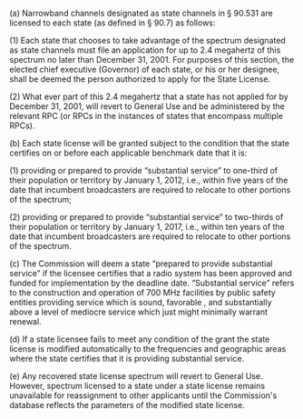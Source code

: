 (a) Narrowband channels designated as state channels in § 90.531 are licensed to each state (as defined in § 90.7) as follows:

(1) Each state that chooses to take advantage of the spectrum designated as state channels must file an application for up to 2.4 megahertz of this spectrum no later than December 31, 2001. For purposes of this section, the elected chief executive (Governor) of each state, or his or her designee, shall be deemed the person authorized to apply for the State License.

(2) What ever part of this 2.4 megahertz that a state has not applied for by December 31, 2001, will revert to General Use and be administered by the relevant RPC (or RPCs in the instances of states that encompass multiple RPCs).

(b) Each state license will be granted subject to the condition that the state certifies on or before each applicable benchmark date that it is:

(1) providing or prepared to provide “substantial service” to one-third of their population or territory by January 1, 2012, i.e., within five years of the date that incumbent broadcasters are required to relocate to other portions of the spectrum;

(2) providing or prepared to provide “substantial service” to two-thirds of their population or territory by January 1, 2017, i.e., within ten years of the date that incumbent broadcasters are required to relocate to other portions of the spectrum.

(c) The Commission will deem a state “prepared to provide substantial service” if the licensee certifies that a radio system has been approved and funded for implementation by the deadline date. “Substantial service” refers to the construction and operation of 700 MHz facilities by public safety entities providing service which is sound, favorable , and substantially above a level of mediocre service which just might minimally warrant renewal.

(d) If a state licensee fails to meet any condition of the grant the state license is modified automatically to the frequencies and geographic areas where the state certifies that it is providing substantial service.

(e) Any recovered state license spectrum will revert to General Use. However, spectrum licensed to a state under a state license remains unavailable for reassignment to other applicants until the Commission's database reflects the parameters of the modified state license.

